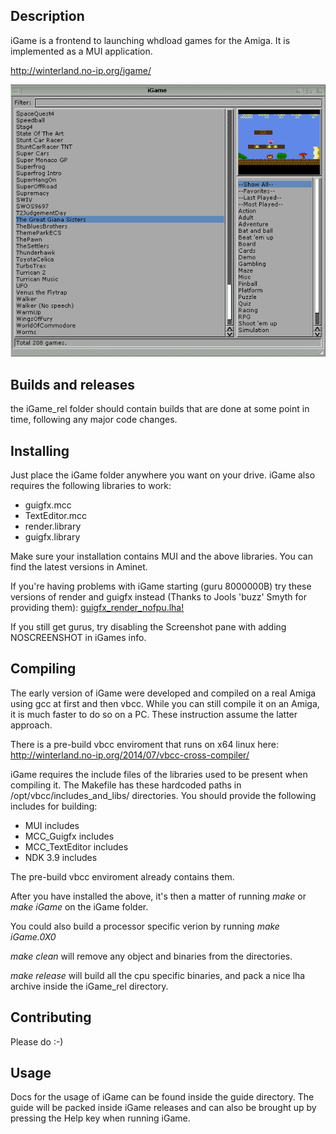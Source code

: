 ## Description

iGame is a frontend to launching whdload games for the Amiga. It is implemented as a MUI application.

http://winterland.no-ip.org/igame/

![Alt text](/igame_screen.png?raw=true "iGame screenshot")

## Builds and releases

the iGame_rel folder should contain builds that are done at some point in time, following any major code changes.

## Installing

Just place the iGame folder anywhere you want on your drive. iGame also requires the following libraries to work:

* guigfx.mcc
* TextEditor.mcc
* render.library
* guigfx.library

Make sure your installation contains MUI and the above libraries. You can find the latest versions in Aminet.

If you're having problems with iGame starting (guru 8000000B) try these versions of render and guigfx instead (Thanks to Jools 'buzz' Smyth for providing them): [guigfx_render_nofpu.lha!](guigfx_render_nofpu.lha)

If you still get gurus, try disabling the Screenshot pane with adding NOSCREENSHOT in iGames info.

## Compiling

The early version of iGame were developed and compiled on a real Amiga using gcc at first and then vbcc.
While you can still compile it on an Amiga, it is much faster to do so on a PC. These instruction assume the latter approach.

There is a pre-build vbcc enviroment that runs on x64 linux here: http://winterland.no-ip.org/2014/07/vbcc-cross-compiler/

iGame requires the include files of the libraries used to be present when compiling it. The Makefile has these hardcoded paths in
/opt/vbcc/includes_and_libs/ directories. You should provide the following includes for building:

* MUI includes
* MCC_Guigfx includes
* MCC_TextEditor includes
* NDK 3.9 includes

The pre-build vbcc enviroment already contains them.

After you have installed the above, it's then a matter of running *make* or *make iGame* on the iGame folder.

You could also build a processor specific verion by running *make iGame.0X0*

*make clean* will remove any object and binaries from the directories.

*make release* will build all the cpu specific binaries, and pack a nice lha archive inside the iGame_rel directory.

## Contributing

Please do :-)

## Usage

Docs for the usage of iGame can be found inside the guide directory. The guide will be packed inside iGame releases and
can also be brought up by pressing the Help key when running iGame.